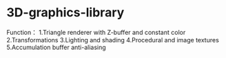 # 3D-graphics-library 
Function：
1.Triangle renderer with Z-buffer and constant color 
2.Transformations
3.Lighting and shading 
4.Procedural and image textures  
5.Accumulation buffer anti-aliasing  
